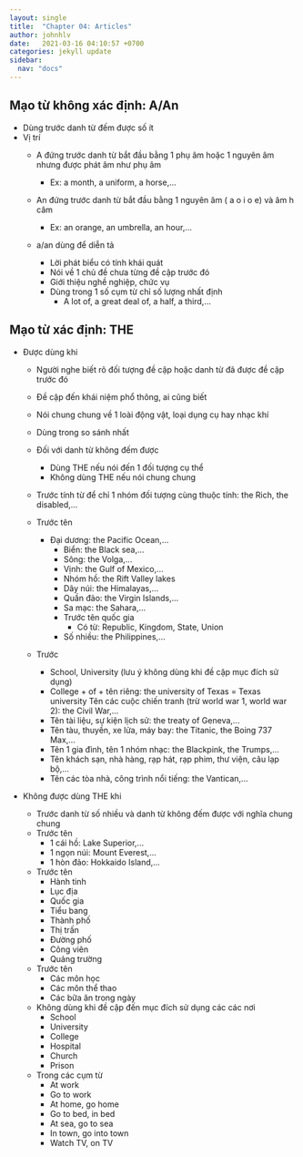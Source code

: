 ```yaml
---
layout: single
title:  "Chapter 04: Articles"
author: johnhlv
date:   2021-03-16 04:10:57 +0700
categories: jekyll update
sidebar:
  nav: "docs"
---
```


## Mạo từ không xác định: A/An

* Dùng trước danh từ đếm được số ít
* Vị trí
  * A đứng trước danh từ bắt đầu bằng 1 phụ âm hoặc 1 nguyên âm nhưng được phát âm như phụ âm
    * Ex: a month, a uniform, a horse,...
  * An đứng trước danh từ bắt đầu bằng 1 nguyên âm ( a o i o e) và âm h câm
    * Ex: an orange, an umbrella, an hour,…

  * a/an dùng để diễn tả
    * Lời phát biểu có tính khái quát
    * Nói về 1 chủ đề chưa từng đề cập trước đó
    * Giới thiệu nghề nghiệp, chức vụ
    * Dùng trong 1 số cụm từ chỉ số lượng nhất định
      * A lot of, a great deal of, a half, a third,...

## Mạo từ xác định: THE

* Được dùng khi
  * Người nghe biết rõ đối tượng đề cập hoặc danh từ đã được đề cập trước đó
  * Đề cập đến khái niệm phổ thông, ai cũng biết
  * Nói chung chung về 1 loài động vật, loại dụng cụ hay nhạc khí
  * Dùng trong so sánh nhất
  * Đối với danh từ không đếm được
    * Dùng THE nếu nói đến 1 đối tượng cụ thể
    * Không dùng THE nếu nói chung chung
  * Trước tính từ để chỉ 1 nhóm đối tượng cùng thuộc tính: the Rich, the disabled,...

  * Trước tên
    * Đại dương: the Pacific Ocean,...
      * Biển: the Black sea,...
      * Sông: the Volga,...
      * Vịnh: the Gulf of Mexico,...
      * Nhóm hồ: the Rift Valley lakes
      * Dãy núi: the Himalayas,...
      * Quần đảo: the Virgin Islands,...
      * Sa mạc: the Sahara,...
      * Trước tên quốc gia
        * Có từ: Republic, Kingdom, State, Union
      * Số nhiều: the Philippines,...
  * Trước
    * School, University (lưu ý không dùng khi đề cập mục đích sử dụng)
    * College + of + tên riêng: the university of Texas = Texas university
    Tên các cuộc chiến tranh (trừ world war 1, world war 2): the Civil War,...
    * Tên tài liệu, sự kiện lịch sử: the treaty of Geneva,...
    * Tên tàu, thuyền, xe lửa, máy bay: the Titanic, the Boing 737 Max,...
    * Tên 1 gia đình, tên 1 nhóm nhạc: the Blackpink, the Trumps,...
    * Tên khách sạn, nhà hàng, rạp hát, rạp phim, thư viện, câu lạp bộ,...
    * Tên các tòa nhà, công trình nổi tiếng: the Vantican,...

* Không được dùng THE khi
  * Trước danh từ số nhiều và danh từ không đếm được với nghĩa chung chung
  * Trước tên
    * 1 cái hồ: Lake Superior,...
    * 1 ngọn núi: Mount Everest,...
    * 1 hòn đảo: Hokkaido Island,...
  * Trước tên
    * Hành tinh
    * Lục địa
    * Quốc gia
    * Tiểu bang
    * Thành phố
    * Thị trấn
    * Đường phố
    * Công viên
    * Quảng trường
  * Trước tên
    * Các môn học
    * Các môn thể thao
    * Các bữa ăn trong ngày
  * Không dùng khi đề cập đến mục đích sử dụng các các nơi
    * School
    * University
    * College
    * Hospital
    * Church
    * Prison
  * Trong các cụm từ
    * At work
    * Go to work
    * At home, go home
    * Go to bed, in bed
    * At sea, go to sea
    * In town, go into town
    * Watch TV, on TV
